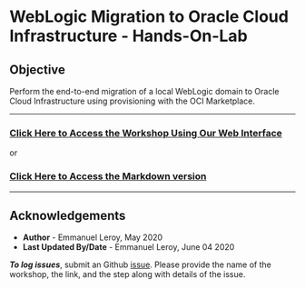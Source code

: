 # WebLogic Migration to Oracle Cloud Infrastructure - Hands-On-Lab

## Objective
Perform the end-to-end migration of a local WebLogic domain to Oracle Cloud Infrastructure using provisioning with the OCI Marketplace.

---


### [Click Here to Access the Workshop Using Our Web Interface](https://oracle.github.io/learning-library/developer-library/weblogic-to-oci/workshop/)

or

### [Click Here to Access the Markdown version](https://github.com/oracle/learning-library/blob/master/developer-library/weblogic-to-oci/workshop/content.md)

---

## Acknowledgements

 - **Author** - Emmanuel Leroy, May 2020
 - **Last Updated By/Date** - Emmanuel Leroy, June 04 2020


***To log issues***, submit an Github [issue](https://github.com/oracle/learning-library/issues/new?title=Weblogic%20to%20OCI%20livelab&body=Issue%20with%20Weblogic%20to%20OCI%20livelab%0A@streamnsight%0A).  Please provide the name of the workshop, the link, and the step along with details of the issue.
